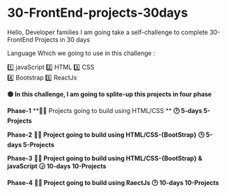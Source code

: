 # 30-FrontEnd-projects-30days

Hello, Developer families I am going take a self-challenge to complete 30-FrontEnd Projects in 30 days

Language Which we going to use in this challenge : 

1️⃣ javaScript
2️⃣ HTML
3️⃣ CSS  
4️⃣ Bootstrap
5️⃣ ReactJs


**🟢 In this challenge, I am going to splite-up this projects in four phase**

**Phase-1**
**👨‍💻 Projects going to build using HTML/CSS **
**🕑 5-days 5-Projects**

**Phase-2**
**👨‍💻 Project going to build using HTML/CSS-{BootStrap}**
**🕒 5-days 5-Projects**

**Phase-3**
**👨‍💻 Project going to build using HTML/CSS-{BootStrap} & javaScript**
**🕞 10-days 10-Projects**

**Phase-4**
**👨‍💻 Project going to build using RaectJs**
**🕑 10-days 10-Projects**
